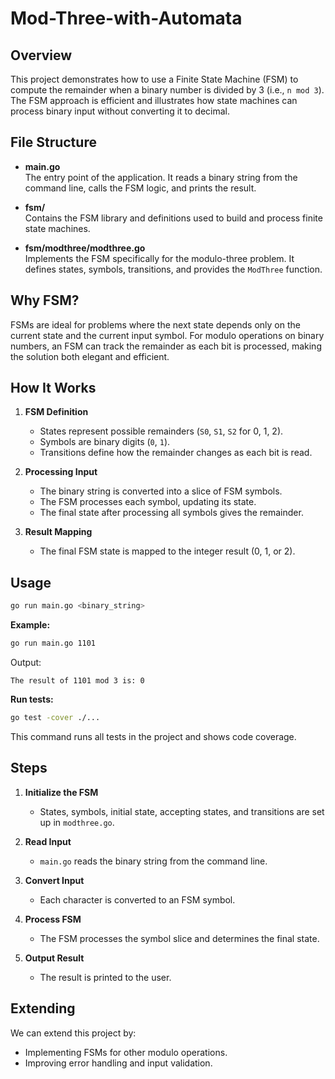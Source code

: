 # Mod-Three-with-Automata

## Overview

This project demonstrates how to use a Finite State Machine (FSM) to compute the remainder when a binary number is divided by 3 (i.e., `n mod 3`). The FSM approach is efficient and illustrates how state machines can process binary input without converting it to decimal.

## File Structure

- **main.go**  
  The entry point of the application. It reads a binary string from the command line, calls the FSM logic, and prints the result.

- **fsm/**  
  Contains the FSM library and definitions used to build and process finite state machines.

- **fsm/modthree/modthree.go**  
  Implements the FSM specifically for the modulo-three problem. It defines states, symbols, transitions, and provides the `ModThree` function.

## Why FSM?

FSMs are ideal for problems where the next state depends only on the current state and the current input symbol. For modulo operations on binary numbers, an FSM can track the remainder as each bit is processed, making the solution both elegant and efficient.

## How It Works

1. **FSM Definition**  
   - States represent possible remainders (`S0`, `S1`, `S2` for 0, 1, 2).
   - Symbols are binary digits (`0`, `1`).
   - Transitions define how the remainder changes as each bit is read.

2. **Processing Input**  
   - The binary string is converted into a slice of FSM symbols.
   - The FSM processes each symbol, updating its state.
   - The final state after processing all symbols gives the remainder.

3. **Result Mapping**  
   - The final FSM state is mapped to the integer result (0, 1, or 2).

## Usage

```sh
go run main.go <binary_string>
```

**Example:**
```sh
go run main.go 1101
```
Output:
```
The result of 1101 mod 3 is: 0
```

**Run tests:**
```sh
go test -cover ./...
```
This command runs all tests in the project and shows code coverage.


## Steps

1. **Initialize the FSM**  
   - States, symbols, initial state, accepting states, and transitions are set up in `modthree.go`.

2. **Read Input**  
   - `main.go` reads the binary string from the command line.

3. **Convert Input**  
   - Each character is converted to an FSM symbol.

4. **Process FSM**  
   - The FSM processes the symbol slice and determines the final state.

5. **Output Result**  
   - The result is printed to the user.

## Extending

We can extend this project by:
- Implementing FSMs for other modulo operations.
- Improving error handling and input validation.
